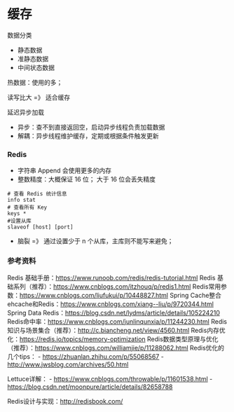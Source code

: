 # 缓存

数据分类

- 静态数据
- 准静态数据
- 中间状态数据


热数据：使用的多；

读写比大 =》 适合缓存

延迟异步加载

- 异步：查不到直接返回空，启动异步线程负责加载数据
- 解耦：异步线程维护缓存，定期或根据条件触发更新


### Redis

- 字符串 Append 会使用更多的内存
- 整数精度：大概保证 16 位； 大于 16 位会丢失精度

```shell
# 查看 Redis 统计信息
info stat
# 查看所有 Key 
keys *
#设置从库
slaveof [host] [port]
```

- 脑裂 =》 通过设置少于 n 个从库，主库则不能写来避免；



### 参考资料

Redis 基础手册：https://www.runoob.com/redis/redis-tutorial.html
Redis 基础系列（推荐）：https://www.cnblogs.com/itzhouq/p/redis1.html
Redis常用参数：https://www.cnblogs.com/liufukui/p/10448827.html
Spring Cache整合ehcache和Redis：https://www.cnblogs.com/xiang--liu/p/9720344.html
Spring Data Redis：https://blog.csdn.net/lydms/article/details/105224210
Redis命中率：https://www.cnblogs.com/junlinqunxia/p/11244230.html
Redis知识与场景集合（推荐）：http://c.biancheng.net/view/4560.html
Redis内存优化：https://redis.io/topics/memory-optimization
Redis数据类型原理与优化（推荐）：https://www.cnblogs.com/williamjie/p/11288062.html
Redis优化的几个tips：
\- https://zhuanlan.zhihu.com/p/55068567
\- http://www.jwsblog.com/archives/50.html

Lettuce详解：
\- https://www.cnblogs.com/throwable/p/11601538.html
\- https://blog.csdn.net/moonpure/article/details/82658788

Redis设计与实现：http://redisbook.com/